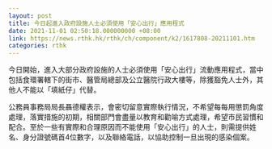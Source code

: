 ```yaml
---
layout: post
title: 今日起進入政府設施人士必須使用「安心出行」應用程式
date: 2021-11-01 02:50:18.000000000 +08:00
link: https://news.rthk.hk/rthk/ch/component/k2/1617808-20211101.htm
categories: rthk
---
```


今日開始，進入大部分政府設施的人士必須使用「安心出行」流動應用程式，當中包括食環署轄下的街市、醫管局總部及公立醫院行政大樓等，除獲豁免人士外，其他人不能以「填紙仔」代替。

公務員事務局局長聶德權表示，會密切留意實際執行情況，不希望每每用懲罰角度處理，落實措施的初期，相關部門會盡量以教育和勸喻方式處理，希望市民習慣和配合。至於一些有實際和合理原因而不能使用「安心出行」的人士，則需提供姓名、身分證號碼首4位數字，以及聯絡電話，以協助控制一旦出現的感染個案。
